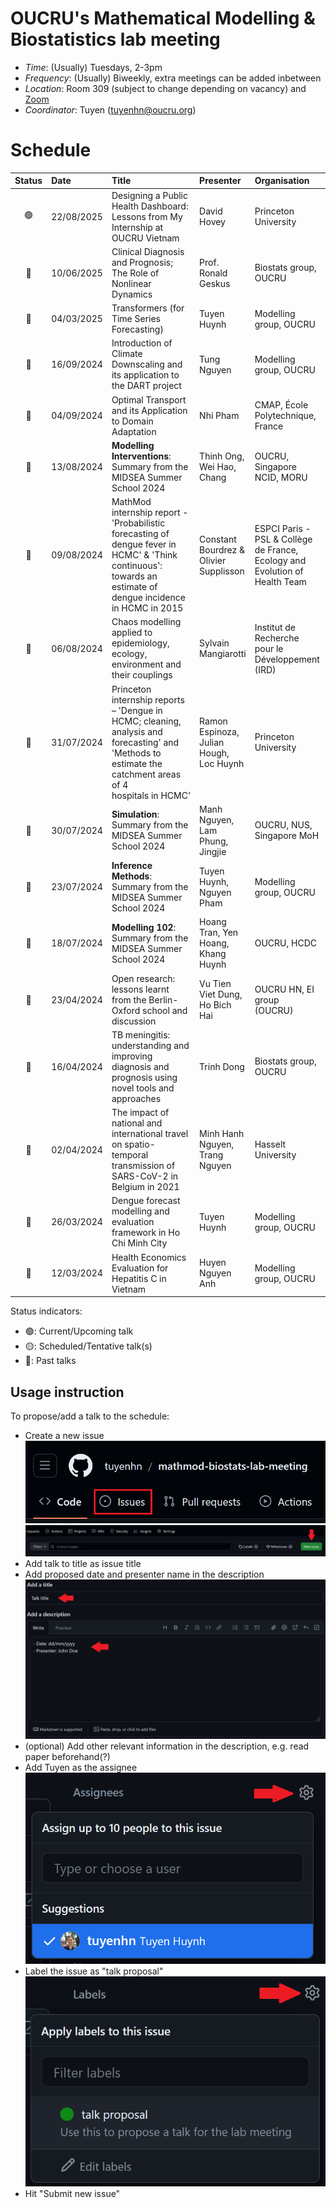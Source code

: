 # OUCRU's Mathematical Modelling & Biostatistics lab meeting

- _Time_: (Usually) Tuesdays, 2-3pm
- _Frequency_: (Usually) Biweekly, extra meetings can be added inbetween
- _Location_: Room 309 (subject to change depending on vacancy) and [Zoom](https://zoom.us/j/97208653692?pwd=UHR3bFhuejZrTERNS0FYUGZ0NkFCdz09)
- _Coordinator_: Tuyen (<tuyenhn@oucru.org>)

# Schedule

| Status | Date       | Title                                                                                                                                                         | Presenter                               | Organisation                                                                | Location |
| :----: | :--------- | :------------------------------------------------------------------------------------------------------------------------------------------------------------ | :-------------------------------------- | :-------------------------------------------------------------------------- | :------- |
|   🟢   | 22/08/2025 | Designing a Public Health Dashboard: Lessons from My Internship at OUCRU Vietnam                                                                              | David Hovey                             | Princeton University                                                        | R309     |
|   🔴   | 10/06/2025 | Clinical Diagnosis and Prognosis; The Role of Nonlinear Dynamics                                                                                              | Prof. Ronald Geskus                     | Biostats group, OUCRU                                                       | R309     |
|   🔴   | 04/03/2025 | Transformers (for Time Series Forecasting)                                                                                                                    | Tuyen Huynh                             | Modelling group, OUCRU                                                      | R309     |
|   🔴   | 16/09/2024 | Introduction of Climate Downscaling and its application to the DART project                                                                                   | Tung Nguyen                             | Modelling group, OUCRU                                                      | R308     |
|   🔴   | 04/09/2024 | Optimal Transport and its Application to Domain Adaptation                                                                                                    | Nhi Pham                                | CMAP, École Polytechnique, France                                           | R309     |
|   🔴   | 13/08/2024 | **Modelling Interventions**: Summary from the MIDSEA Summer School 2024                                                                                       | Thinh Ong, Wei Hao, Chang               | OUCRU, Singapore NCID, MORU                                                 | R309     |
|   🔴   | 09/08/2024 | MathMod internship report - 'Probabilistic forecasting of dengue fever in HCMC' & 'Think continuous': towards an estimate of dengue incidence in HCMC in 2015 | Constant Bourdrez & Olivier Supplisson  | ESPCI Paris - PSL & Collège de France, Ecology and Evolution of Health Team | R309     |
|   🔴   | 06/08/2024 | Chaos modelling applied to epidemiology, ecology, environment and their couplings                                                                             | Sylvain Mangiarotti                     | Institut de Recherche pour le Développement (IRD)                           | R309     |
|   🔴   | 31/07/2024 | Princeton internship reports – 'Dengue in HCMC; cleaning, analysis and forecasting' and 'Methods to estimate the catchment areas of 4 hospitals in HCMC'      | Ramon Espinoza, Julian Hough, Loc Huynh | Princeton University                                                        | R309     |
|   🔴   | 30/07/2024 | **Simulation**: Summary from the MIDSEA Summer School 2024                                                                                                    | Manh Nguyen, Lam Phung, Jingjie         | OUCRU, NUS, Singapore MoH                                                   | R308     |
|   🔴   | 23/07/2024 | **Inference Methods**: Summary from the MIDSEA Summer School 2024                                                                                             | Tuyen Huynh, Nguyen Pham                | Modelling group, OUCRU                                                      | R309     |
|   🔴   | 18/07/2024 | **Modelling 102**: Summary from the MIDSEA Summer School 2024                                                                                                 | Hoang Tran, Yen Hoang, Khang Huynh      | OUCRU, HCDC                                                                 | R309     |
|   🔴   | 23/04/2024 | Open research: lessons learnt from the Berlin-Oxford school and discussion                                                                                    | Vu Tien Viet Dung, Ho Bich Hai          | OUCRU HN, EI group (OUCRU)                                                  | R309     |
|   🔴   | 16/04/2024 | TB meningitis: understanding and improving diagnosis and prognosis using novel tools and approaches                                                           | Trinh Dong                              | Biostats group, OUCRU                                                       | R309     |
|   🔴   | 02/04/2024 | The impact of national and international travel on spatio-temporal transmission of SARS-CoV-2 in Belgium in 2021                                              | Minh Hanh Nguyen, Trang Nguyen          | Hasselt University                                                          | R309     |
|   🔴   | 26/03/2024 | Dengue forecast modelling and evaluation framework in Ho Chi Minh City                                                                                        | Tuyen Huynh                             | Modelling group, OUCRU                                                      | R309     |
|   🔴   | 12/03/2024 | Health Economics Evaluation for Hepatitis C in Vietnam                                                                                                        | Huyen Nguyen Anh                        | Modelling group, OUCRU                                                      | R309     |

Status indicators:

- 🟢: Current/Upcoming talk
- 🟡: Scheduled/Tentative talk(s)
- 🔴: Past talks

## Usage instruction

To propose/add a talk to the schedule:

- Create a new issue
  ![issue-button](proposal_instructions/1.png)
  ![create-new-issue](proposal_instructions/2.png)
- Add talk to title as issue title
- Add proposed date and presenter name in the description
  ![add-info](proposal_instructions/3.png)
- (optional) Add other relevant information in the description, e.g. read paper beforehand(?)
- Add Tuyen as the assignee
  ![add-assignee](proposal_instructions/4.png)
- Label the issue as "talk proposal"
  ![add-label](proposal_instructions/5.png)
- Hit "Submit new issue"
